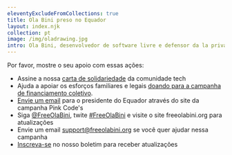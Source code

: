 ```yaml
---
eleventyExcludeFromCollections: true
title: Ola Bini preso no Equador
layout: index.njk
collection: pt
image: /img/oladrawing.jpg
intro: Ola Bini, desenvolvedor de software livre e defensor da la privacidade, está detido como preso político pelo governo do Equador.
---
```


Por favor, mostre o seu apoio com essas ações:

- Assine a nossa [carta de solidariedade] da comunidade tech
- Ajuda a apoiar os esforços familiares e legais [doando para a campanha de financiamento coletivo][donate].
- [Envie um email] para o presidente do Equador através do site da campanha Pink Code's
- Siga [@FreeOlaBini], twite [#FreeOlaBini] e visite o site freeolabini.org para atualizações
- Envie um email [support@freeolabini.org] se você quer ajudar nessa campanha
- [Inscreva-se] no nosso boletim para receber atualizações

[carta de solidariedade]: /pt/statement/
[donate]: https://www.gofundme.com/freeolabini
[Envie um email]: https://www.codepink.org/free-ola-bini
[@FreeOlaBini]: http://twitter.com/FreeOlaBini
[#FreeOlaBini]: https://twitter.com/intent/tweet?url=https://freeolabini.org&text=Digital+rights+defender+Ola+Bini+has+been+imprisoned+in+Ecuador.+Please+follow+@FreeOlaBini&hashtags=FreeOlaBini
[support@freeolabini.org]: mailto:support@freeolabini.org
[Inscreva-se]: /pt/subscribe/

